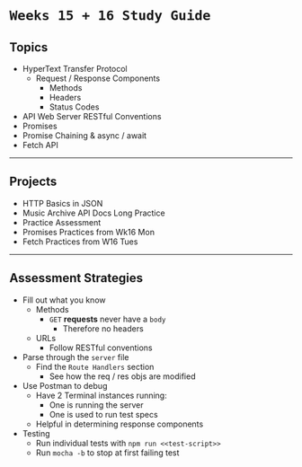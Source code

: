 # `Weeks 15 + 16 Study Guide`

## Topics
- HyperText Transfer Protocol
    - Request / Response Components
        - Methods
        - Headers
        - Status Codes
- API Web Server RESTful Conventions
- Promises
- Promise Chaining & async / await
- Fetch API

---

## Projects

- HTTP Basics in JSON
- Music Archive API Docs Long Practice
- Practice Assessment
- Promises Practices from Wk16 Mon
- Fetch Practices from W16 Tues

---

## Assessment Strategies
- Fill out what you know
    - Methods
        - `GET` **requests** never have a `body`
            - Therefore no headers
    - URLs
        - Follow RESTful conventions
- Parse through the `server` file
    - Find the `Route Handlers` section
        - See how the req / res objs are modified
- Use Postman to debug
    - Have 2 Terminal instances running:
        - One is running the server
        - One is used to run test specs
    - Helpful in determining response components
- Testing
    - Run individual tests with `npm run <<test-script>>`
    - Run `mocha -b` to stop at first failing test